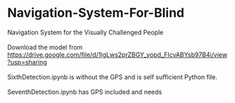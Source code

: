 # Navigation-System-For-Blind
Navigation System for the Visually Challenged People</br>
</br>
Download the model from https://drive.google.com/file/d/1IgLws2prZBGY_yopd_FIcvABYsb97B4i/view?usp=sharing</br>
</br>
SixthDetection.ipynb is without the GPS and is self sufficient Python file.</br>
</br>
SeventhDetection.ipynb has GPS included and needs
